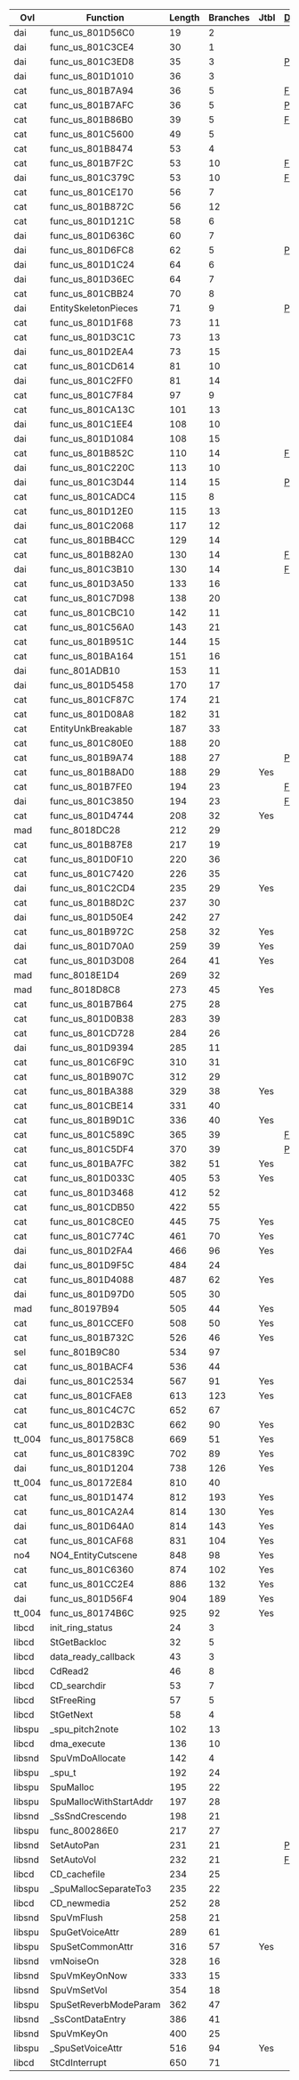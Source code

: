 | Ovl    | Function               |   Length |   Branches | Jtbl   | [Duplicate](https://raw.githubusercontent.com/Xeeynamo/sotn-decomp/gh-duplicates/duplicates.txt)                         | WIP                             | %     |
|--------|------------------------|----------|------------|--------|--------------------------------------------------------------------------------------------------------------------------|---------------------------------|-------|
| dai    | func_us_801D56C0       |       19 |          2 |        |                                                                                                                          | https://decomp.me/scratch/vT2Qj | 1.0   |
| dai    | func_us_801C3CE4       |       30 |          1 |        |                                                                                                                          | https://decomp.me/scratch/bPQzJ | 1.0   |
| dai    | func_us_801C3ED8       |       35 |          3 |        | [Part](https://raw.githubusercontent.com/Xeeynamo/sotn-decomp/gh-duplicates/duplicates.txt#:~:text=func_us_801C3ED8)     | https://decomp.me/scratch/hj2gW | 1.0   |
| dai    | func_us_801D1010       |       36 |          3 |        |                                                                                                                          | https://decomp.me/scratch/HjhHU | 0.995 |
| cat    | func_us_801B7A94       |       36 |          5 |        | [Full](https://raw.githubusercontent.com/Xeeynamo/sotn-decomp/gh-duplicates/duplicates.txt#:~:text=func_us_801B7A94)     |                                 |       |
| cat    | func_us_801B7AFC       |       36 |          5 |        | [Part](https://raw.githubusercontent.com/Xeeynamo/sotn-decomp/gh-duplicates/duplicates.txt#:~:text=func_us_801B7AFC)     |                                 |       |
| cat    | func_us_801B86B0       |       39 |          5 |        | [Full](https://raw.githubusercontent.com/Xeeynamo/sotn-decomp/gh-duplicates/duplicates.txt#:~:text=func_us_801B86B0)     |                                 |       |
| cat    | func_us_801C5600       |       49 |          5 |        |                                                                                                                          |                                 |       |
| cat    | func_us_801B8474       |       53 |          4 |        |                                                                                                                          |                                 |       |
| cat    | func_us_801B7F2C       |       53 |         10 |        | [Full](https://raw.githubusercontent.com/Xeeynamo/sotn-decomp/gh-duplicates/duplicates.txt#:~:text=func_us_801B7F2C)     |                                 |       |
| dai    | func_us_801C379C       |       53 |         10 |        | [Full](https://raw.githubusercontent.com/Xeeynamo/sotn-decomp/gh-duplicates/duplicates.txt#:~:text=func_us_801C379C)     | https://decomp.me/scratch/KTZIo | 1.0   |
| cat    | func_us_801CE170       |       56 |          7 |        |                                                                                                                          |                                 |       |
| cat    | func_us_801B872C       |       56 |         12 |        |                                                                                                                          |                                 |       |
| cat    | func_us_801D121C       |       58 |          6 |        |                                                                                                                          |                                 |       |
| dai    | func_us_801D636C       |       60 |          7 |        |                                                                                                                          | https://decomp.me/scratch/4gSaN | 0.998 |
| dai    | func_us_801D6FC8       |       62 |          5 |        | [Part](https://raw.githubusercontent.com/Xeeynamo/sotn-decomp/gh-duplicates/duplicates.txt#:~:text=func_us_801D6FC8)     | https://decomp.me/scratch/cI5Cn | 1.0   |
| dai    | func_us_801D1C24       |       64 |          6 |        |                                                                                                                          | https://decomp.me/scratch/2ybMc | 0.996 |
| dai    | func_us_801D36EC       |       64 |          7 |        |                                                                                                                          | https://decomp.me/scratch/dnCFo | 1.0   |
| cat    | func_us_801CBB24       |       70 |          8 |        |                                                                                                                          |                                 |       |
| dai    | EntitySkeletonPieces   |       71 |          9 |        | [Part](https://raw.githubusercontent.com/Xeeynamo/sotn-decomp/gh-duplicates/duplicates.txt#:~:text=EntitySkeletonPieces) | https://decomp.me/scratch/tLLNF | 1.0   |
| cat    | func_us_801D1F68       |       73 |         11 |        |                                                                                                                          |                                 |       |
| cat    | func_us_801D3C1C       |       73 |         13 |        |                                                                                                                          |                                 |       |
| dai    | func_us_801D2EA4       |       73 |         15 |        |                                                                                                                          | https://decomp.me/scratch/1wblP | 1.0   |
| cat    | func_us_801CD614       |       81 |         10 |        |                                                                                                                          |                                 |       |
| dai    | func_us_801C2FF0       |       81 |         14 |        |                                                                                                                          | https://decomp.me/scratch/XMLyD | 1.0   |
| cat    | func_us_801C7F84       |       97 |          9 |        |                                                                                                                          |                                 |       |
| cat    | func_us_801CA13C       |      101 |         13 |        |                                                                                                                          |                                 |       |
| dai    | func_us_801C1EE4       |      108 |         10 |        |                                                                                                                          | https://decomp.me/scratch/1oZZN | 0.999 |
| dai    | func_us_801D1084       |      108 |         15 |        |                                                                                                                          | https://decomp.me/scratch/hO8KM | 0.999 |
| cat    | func_us_801B852C       |      110 |         14 |        | [Full](https://raw.githubusercontent.com/Xeeynamo/sotn-decomp/gh-duplicates/duplicates.txt#:~:text=func_us_801B852C)     |                                 |       |
| dai    | func_us_801C220C       |      113 |         10 |        |                                                                                                                          | https://decomp.me/scratch/sFvWc | 0.992 |
| dai    | func_us_801C3D44       |      114 |         15 |        | [Part](https://raw.githubusercontent.com/Xeeynamo/sotn-decomp/gh-duplicates/duplicates.txt#:~:text=func_us_801C3D44)     | https://decomp.me/scratch/RYtWX | 0.996 |
| cat    | func_us_801CADC4       |      115 |          8 |        |                                                                                                                          |                                 |       |
| cat    | func_us_801D12E0       |      115 |         13 |        |                                                                                                                          |                                 |       |
| dai    | func_us_801C2068       |      117 |         12 |        |                                                                                                                          | https://decomp.me/scratch/RPl1m | 0.999 |
| cat    | func_us_801BB4CC       |      129 |         14 |        |                                                                                                                          |                                 |       |
| cat    | func_us_801B82A0       |      130 |         14 |        | [Full](https://raw.githubusercontent.com/Xeeynamo/sotn-decomp/gh-duplicates/duplicates.txt#:~:text=func_us_801B82A0)     |                                 |       |
| dai    | func_us_801C3B10       |      130 |         14 |        | [Full](https://raw.githubusercontent.com/Xeeynamo/sotn-decomp/gh-duplicates/duplicates.txt#:~:text=func_us_801C3B10)     | https://decomp.me/scratch/84nrf | 0.998 |
| cat    | func_us_801D3A50       |      133 |         16 |        |                                                                                                                          |                                 |       |
| cat    | func_us_801C7D98       |      138 |         20 |        |                                                                                                                          |                                 |       |
| cat    | func_us_801CBC10       |      142 |         11 |        |                                                                                                                          |                                 |       |
| cat    | func_us_801C56A0       |      143 |         21 |        |                                                                                                                          |                                 |       |
| cat    | func_us_801B951C       |      144 |         15 |        |                                                                                                                          |                                 |       |
| cat    | func_us_801BA164       |      151 |         16 |        |                                                                                                                          |                                 |       |
| dai    | func_801ADB10          |      153 |         11 |        |                                                                                                                          | https://decomp.me/scratch/tI49k | 1.0   |
| dai    | func_us_801D5458       |      170 |         17 |        |                                                                                                                          | https://decomp.me/scratch/CJWBX | 0.999 |
| cat    | func_us_801CF87C       |      174 |         21 |        |                                                                                                                          |                                 |       |
| cat    | func_us_801D08A8       |      182 |         31 |        |                                                                                                                          |                                 |       |
| cat    | EntityUnkBreakable     |      187 |         33 |        |                                                                                                                          |                                 |       |
| cat    | func_us_801C80E0       |      188 |         20 |        |                                                                                                                          |                                 |       |
| cat    | func_us_801B9A74       |      188 |         27 |        | [Part](https://raw.githubusercontent.com/Xeeynamo/sotn-decomp/gh-duplicates/duplicates.txt#:~:text=func_us_801B9A74)     |                                 |       |
| cat    | func_us_801B8AD0       |      188 |         29 | Yes    |                                                                                                                          |                                 |       |
| cat    | func_us_801B7FE0       |      194 |         23 |        | [Full](https://raw.githubusercontent.com/Xeeynamo/sotn-decomp/gh-duplicates/duplicates.txt#:~:text=func_us_801B7FE0)     |                                 |       |
| dai    | func_us_801C3850       |      194 |         23 |        | [Full](https://raw.githubusercontent.com/Xeeynamo/sotn-decomp/gh-duplicates/duplicates.txt#:~:text=func_us_801C3850)     | https://decomp.me/scratch/BoxuU | 0.999 |
| cat    | func_us_801D4744       |      208 |         32 | Yes    |                                                                                                                          |                                 |       |
| mad    | func_8018DC28          |      212 |         29 |        |                                                                                                                          |                                 |       |
| cat    | func_us_801B87E8       |      217 |         19 |        |                                                                                                                          |                                 |       |
| cat    | func_us_801D0F10       |      220 |         36 |        |                                                                                                                          |                                 |       |
| cat    | func_us_801C7420       |      226 |         35 |        |                                                                                                                          |                                 |       |
| dai    | func_us_801C2CD4       |      235 |         29 | Yes    |                                                                                                                          | https://decomp.me/scratch/wIkeG | 0.997 |
| cat    | func_us_801B8D2C       |      237 |         30 |        |                                                                                                                          |                                 |       |
| dai    | func_us_801D50E4       |      242 |         27 |        |                                                                                                                          | https://decomp.me/scratch/loAz4 | 1.0   |
| cat    | func_us_801B972C       |      258 |         32 | Yes    |                                                                                                                          |                                 |       |
| dai    | func_us_801D70A0       |      259 |         39 | Yes    |                                                                                                                          | https://decomp.me/scratch/JjEzY | 1.0   |
| cat    | func_us_801D3D08       |      264 |         41 | Yes    |                                                                                                                          |                                 |       |
| mad    | func_8018E1D4          |      269 |         32 |        |                                                                                                                          | https://decomp.me/scratch/44NLa | 0.99  |
| mad    | func_8018D8C8          |      273 |         45 | Yes    |                                                                                                                          | https://decomp.me/scratch/HlnOn | 0.931 |
| cat    | func_us_801B7B64       |      275 |         28 |        |                                                                                                                          |                                 |       |
| cat    | func_us_801D0B38       |      283 |         39 |        |                                                                                                                          |                                 |       |
| cat    | func_us_801CD728       |      284 |         26 |        |                                                                                                                          |                                 |       |
| dai    | func_us_801D9394       |      285 |         11 |        |                                                                                                                          | https://decomp.me/scratch/by1pM | 0.999 |
| cat    | func_us_801C6F9C       |      310 |         31 |        |                                                                                                                          |                                 |       |
| cat    | func_us_801B907C       |      312 |         29 |        |                                                                                                                          |                                 |       |
| cat    | func_us_801BA388       |      329 |         38 | Yes    |                                                                                                                          |                                 |       |
| cat    | func_us_801CBE14       |      331 |         40 |        |                                                                                                                          |                                 |       |
| cat    | func_us_801B9D1C       |      336 |         40 | Yes    |                                                                                                                          |                                 |       |
| cat    | func_us_801C589C       |      365 |         39 |        | [Full](https://raw.githubusercontent.com/Xeeynamo/sotn-decomp/gh-duplicates/duplicates.txt#:~:text=func_us_801C589C)     |                                 |       |
| cat    | func_us_801C5DF4       |      370 |         39 |        | [Part](https://raw.githubusercontent.com/Xeeynamo/sotn-decomp/gh-duplicates/duplicates.txt#:~:text=func_us_801C5DF4)     |                                 |       |
| cat    | func_us_801BA7FC       |      382 |         51 | Yes    |                                                                                                                          |                                 |       |
| cat    | func_us_801D033C       |      405 |         53 | Yes    |                                                                                                                          |                                 |       |
| cat    | func_us_801D3468       |      412 |         52 |        |                                                                                                                          |                                 |       |
| cat    | func_us_801CDB50       |      422 |         55 |        |                                                                                                                          |                                 |       |
| cat    | func_us_801C8CE0       |      445 |         75 | Yes    |                                                                                                                          |                                 |       |
| cat    | func_us_801C774C       |      461 |         70 | Yes    |                                                                                                                          |                                 |       |
| dai    | func_us_801D2FA4       |      466 |         96 | Yes    |                                                                                                                          | https://decomp.me/scratch/mwqzE | 1.0   |
| dai    | func_us_801D9F5C       |      484 |         24 |        |                                                                                                                          | https://decomp.me/scratch/AINFo | 0.998 |
| cat    | func_us_801D4088       |      487 |         62 | Yes    |                                                                                                                          |                                 |       |
| dai    | func_us_801D97D0       |      505 |         30 |        |                                                                                                                          | https://decomp.me/scratch/hvpal | 0.996 |
| mad    | func_80197B94          |      505 |         44 | Yes    |                                                                                                                          | https://decomp.me/scratch/rg2V6 | 0.872 |
| cat    | func_us_801CCEF0       |      508 |         50 | Yes    |                                                                                                                          |                                 |       |
| cat    | func_us_801B732C       |      526 |         46 | Yes    |                                                                                                                          |                                 |       |
| sel    | func_801B9C80          |      534 |         97 |        |                                                                                                                          | https://decomp.me/scratch/EX5Z5 | 0.989 |
| cat    | func_us_801BACF4       |      536 |         44 |        |                                                                                                                          |                                 |       |
| dai    | func_us_801C2534       |      567 |         91 | Yes    |                                                                                                                          | https://decomp.me/scratch/5WDKF | 0.998 |
| cat    | func_us_801CFAE8       |      613 |        123 | Yes    |                                                                                                                          |                                 |       |
| cat    | func_us_801C4C7C       |      652 |         67 |        |                                                                                                                          |                                 |       |
| cat    | func_us_801D2B3C       |      662 |         90 | Yes    |                                                                                                                          |                                 |       |
| tt_004 | func_us_801758C8       |      669 |         51 | Yes    |                                                                                                                          | https://decomp.me/scratch/hfTvT | 0.975 |
| cat    | func_us_801C839C       |      702 |         89 | Yes    |                                                                                                                          |                                 |       |
| dai    | func_us_801D1204       |      738 |        126 | Yes    |                                                                                                                          | https://decomp.me/scratch/2uBzJ | 0.997 |
| tt_004 | func_us_80172E84       |      810 |         40 |        |                                                                                                                          | https://decomp.me/scratch/H9tSu | 0.947 |
| cat    | func_us_801D1474       |      812 |        193 | Yes    |                                                                                                                          |                                 |       |
| cat    | func_us_801CA2A4       |      814 |        130 | Yes    |                                                                                                                          |                                 |       |
| dai    | func_us_801D64A0       |      814 |        143 | Yes    |                                                                                                                          | https://decomp.me/scratch/h7L2o | 0.999 |
| cat    | func_us_801CAF68       |      831 |        104 | Yes    |                                                                                                                          |                                 |       |
| no4    | NO4_EntityCutscene     |      848 |         98 | Yes    |                                                                                                                          | https://decomp.me/scratch/WoDh2 | 0.996 |
| cat    | func_us_801C6360       |      874 |        102 | Yes    |                                                                                                                          |                                 |       |
| cat    | func_us_801CC2E4       |      886 |        132 | Yes    |                                                                                                                          |                                 |       |
| dai    | func_us_801D56F4       |      904 |        189 | Yes    |                                                                                                                          | https://decomp.me/scratch/JBn4H | 0.997 |
| tt_004 | func_us_80174B6C       |      925 |         92 | Yes    |                                                                                                                          | https://decomp.me/scratch/mm3YA | 0.997 |
| libcd  | init_ring_status       |       24 |          3 |        |                                                                                                                          | https://decomp.me/scratch/B9RlC | 0.875 |
| libcd  | StGetBackloc           |       32 |          5 |        |                                                                                                                          | https://decomp.me/scratch/XhjOu | 1.0   |
| libcd  | data_ready_callback    |       43 |          3 |        |                                                                                                                          | https://decomp.me/scratch/D3WO5 | 0.66  |
| libcd  | CdRead2                |       46 |          8 |        |                                                                                                                          | https://decomp.me/scratch/DI2A4 | 1.0   |
| libcd  | CD_searchdir           |       53 |          7 |        |                                                                                                                          | https://decomp.me/scratch/MiZ7u | 0.876 |
| libcd  | StFreeRing             |       57 |          5 |        |                                                                                                                          | https://decomp.me/scratch/fHzgv | 0.829 |
| libcd  | StGetNext              |       58 |          4 |        |                                                                                                                          | https://decomp.me/scratch/xxA0w | 0.851 |
| libspu | _spu_pitch2note        |      102 |         13 |        |                                                                                                                          | https://decomp.me/scratch/k3ClY | 1.0   |
| libcd  | dma_execute            |      136 |         10 |        |                                                                                                                          | https://decomp.me/scratch/tP83w | 0.971 |
| libsnd | SpuVmDoAllocate        |      142 |          4 |        |                                                                                                                          |                                 |       |
| libspu | _spu_t                 |      192 |         24 |        |                                                                                                                          | https://decomp.me/scratch/EfAgN | 1.0   |
| libspu | SpuMalloc              |      195 |         22 |        |                                                                                                                          | https://decomp.me/scratch/QeDpL | 1.0   |
| libspu | SpuMallocWithStartAddr |      197 |         28 |        |                                                                                                                          | https://decomp.me/scratch/7mCAr | 1.0   |
| libsnd | _SsSndCrescendo        |      198 |         21 |        |                                                                                                                          | https://decomp.me/scratch/gQV6M | 0.915 |
| libspu | func_800286E0          |      217 |         27 |        |                                                                                                                          | https://decomp.me/scratch/EOb4q | 1.0   |
| libsnd | SetAutoPan             |      231 |         21 |        | [Part](https://raw.githubusercontent.com/Xeeynamo/sotn-decomp/gh-duplicates/duplicates.txt#:~:text=SetAutoPan)           | https://decomp.me/scratch/UNz8o | 0.985 |
| libsnd | SetAutoVol             |      232 |         21 |        | [Full](https://raw.githubusercontent.com/Xeeynamo/sotn-decomp/gh-duplicates/duplicates.txt#:~:text=SetAutoVol)           | https://decomp.me/scratch/LpEiv | 0.988 |
| libcd  | CD_cachefile           |      234 |         25 |        |                                                                                                                          |                                 |       |
| libspu | _SpuMallocSeparateTo3  |      235 |         22 |        |                                                                                                                          | https://decomp.me/scratch/ldlqn | 1.0   |
| libcd  | CD_newmedia            |      252 |         28 |        |                                                                                                                          |                                 |       |
| libsnd | SpuVmFlush             |      258 |         21 |        |                                                                                                                          | https://decomp.me/scratch/H3WGD | 0.996 |
| libspu | SpuGetVoiceAttr        |      289 |         61 |        |                                                                                                                          | https://decomp.me/scratch/Mcjwq | 1.0   |
| libspu | SpuSetCommonAttr       |      316 |         57 | Yes    |                                                                                                                          | https://decomp.me/scratch/M3gZL | 1.0   |
| libsnd | vmNoiseOn              |      328 |         16 |        |                                                                                                                          | https://decomp.me/scratch/jB9z1 | 0.88  |
| libsnd | SpuVmKeyOnNow          |      333 |         15 |        |                                                                                                                          | https://decomp.me/scratch/rM9g2 | 0.991 |
| libsnd | SpuVmSetVol            |      354 |         18 |        |                                                                                                                          | https://decomp.me/scratch/OtJtH | 0.867 |
| libspu | SpuSetReverbModeParam  |      362 |         47 |        |                                                                                                                          | https://decomp.me/scratch/N3GfD | 0.85  |
| libsnd | _SsContDataEntry       |      386 |         41 |        |                                                                                                                          | https://decomp.me/scratch/NFBGa | 0.919 |
| libsnd | SpuVmKeyOn             |      400 |         25 |        |                                                                                                                          | https://decomp.me/scratch/8SMQ8 | 0.835 |
| libspu | _SpuSetVoiceAttr       |      516 |         94 | Yes    |                                                                                                                          | https://decomp.me/scratch/L2gIf | 0.823 |
| libcd  | StCdInterrupt          |      650 |         71 |        |                                                                                                                          | https://decomp.me/scratch/1k0K8 | 0.92  |

